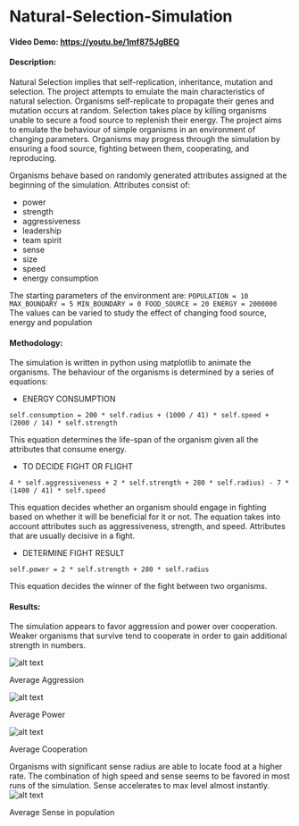 # Natural-Selection-Simulation
#### Video Demo:  https://youtu.be/1mf875JgBEQ

#### Description:
Natural Selection implies that self-replication, inheritance, mutation and selection. The project attempts to emulate the main characteristics of natural selection. Organisms self-replicate to propagate their genes and mutation occurs at random. Selection takes place by killing organisms unable to secure a food source to replenish their energy.
The project aims to emulate the behaviour of simple organisms in an environment of changing parameters. Organisms may progress through the simulation by ensuring a food source, fighting between them, cooperating, and reproducing.

Organisms behave based on randomly generated attributes assigned at the beginning of the simulation. Attributes consist of:
- power
- strength
- aggressiveness
- leadership
- team spirit
- sense
- size
- speed
- energy consumption

The starting parameters of the environment are: 
    ```POPULATION = 10
       MAX_BOUNDARY = 5
       MIN_BOUNDARY = 0
       FOOD_SOURCE = 20
       ENERGY = 2000000```
The values can be varied to study the effect of changing food source, energy and population

#### Methodology:
The simulation is written in python using matplotlib to animate the organisms.
The behaviour of the organisms is determined by a series of equations:

- ENERGY CONSUMPTION

```self.consumption = 200 * self.radius + (1000 / 41) * self.speed + (2000 / 14) * self.strength```

This equation determines the life-span of the organism given all the attributes that consume energy.

- TO DECIDE FIGHT OR FLIGHT

```4 * self.aggressiveness + 2 * self.strength + 280 * self.radius) - 7 * (1400 / 41) * self.speed```

This equation decides whether an organism should engage in fighting based on whether it will be beneficial for it or not. The equation takes into account attributes such as aggressiveness, strength, and speed. Attributes that are usually decisive in a fight.

- DETERMINE FIGHT RESULT

```self.power = 2 * self.strength + 280 * self.radius```

This equation decides the winner of the fight between two organisms.

#### Results:
The simulation appears to favor aggression and power over cooperation. Weaker organisms that survive tend to cooperate in order to gain additional strength in numbers.

![alt text](https://github.com/theExplodeGuy/Natural-Selection-Simulation/blob/main/Figures/Average_Aggression.png?raw=true)

Average Aggression

![alt text](https://github.com/theExplodeGuy/Natural-Selection-Simulation/blob/main/Figures/Power.png?raw=true)

Average Power

![alt text](https://github.com/theExplodeGuy/Natural-Selection-Simulation/blob/main/Figures/Cooperation.png?raw=true)

Average Cooperation

Organisms with significant sense radius are able to locate food at a higher rate. The combination of high speed and sense seems to be favored in most runs of the simulation. Sense accelerates to max level almost instantly.
![alt text](https://github.com/theExplodeGuy/Natural-Selection-Simulation/blob/main/Figures/Sense.png?raw=true)

Average Sense in population